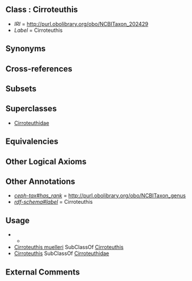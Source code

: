 
## Class : Cirroteuthis

 * *IRI* = http://purl.obolibrary.org/obo/NCBITaxon_202429
 * *Label* = Cirroteuthis

## Synonyms


## Cross-references


## Subsets


## Superclasses

 * [Cirroteuthidae](../../NCBITaxon/00/NCBITaxon_61700.md)

## Equivalencies


## Other Logical Axioms


## Other Annotations

 * *[ceph-tax#has_rank](../../ceph-tax#has/nk/ceph-tax#has_rank.md)* = http://purl.obolibrary.org/obo/NCBITaxon_genus
 * *[rdf-schema#label](../../el/rdf-schema#label.md)* = Cirroteuthis

## Usage

 * -
 * [Cirroteuthis muelleri](../../NCBITaxon/30/NCBITaxon_202430.md) SubClassOf [Cirroteuthis](../../NCBITaxon/29/NCBITaxon_202429.md)
 * [Cirroteuthis](../../NCBITaxon/29/NCBITaxon_202429.md) SubClassOf [Cirroteuthidae](../../NCBITaxon/00/NCBITaxon_61700.md)

## External Comments

